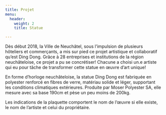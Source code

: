 ```yaml
---
title: Projet
menu:
  header:
    weight: 2
    title: Statue

---
```

Dès début 2018, la Ville de Neuchâtel, sous l’impulsion de plusieurs hôteliers et commerçants, a mis sur pied ce projet artistique et collaboratif qu’est Ding Dong. Grâce à 28 entreprises et institutions de la région neuchâteloise, ce projet a pu se concrétiser! Chacune a choisi un.e artiste qui eu pour tâche de transformer cette statue en œuvre d’art unique!

En forme d’horloge neuchâteloise, la statue Ding Dong est fabriquée en polyester renforcé en fibres de verre, matériau solide et léger, supportant les conditions climatiques extérieures. Produite par Moser Polyester SA, elle mesure avec sa base 190cm et pèse un peu moins de 200kg.

Les indications de la plaquette comportent le nom de l’œuvre si elle existe, le nom de l’artiste et celui du propriétaire.